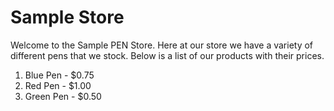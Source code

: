 Sample Store
=======

Welcome to the Sample PEN Store.  Here at our store we have a variety of different pens that we stock.  Below is a list of our products with their prices.

1. Blue Pen - $0.75
2. Red Pen - $1.00
3. Green Pen - $0.50
